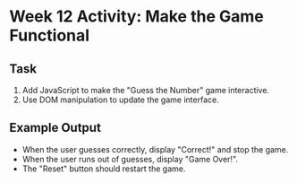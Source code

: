 # Week 12 Activity: Make the Game Functional

## Task

1. Add JavaScript to make the "Guess the Number" game interactive.
2. Use DOM manipulation to update the game interface.

## Example Output

- When the user guesses correctly, display "Correct!" and stop the game.
- When the user runs out of guesses, display "Game Over!".
- The "Reset" button should restart the game.
